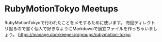 RubyMotionTokyo Meetups
=======

RubyMotionTokyoで行われたことをメモするために使います。
毎回ディレクトリ掘るので書く個人で好きなようにMarkdownで適宜ファイルを作っちゃいましょう。
https://manage.doorkeeper.jp/groups/rubymotion-tokyo
